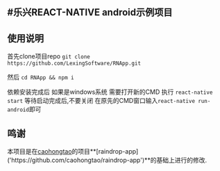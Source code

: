 #乐兴REACT-NATIVE android示例项目
----

## 使用说明

首先clone项目repo `git clone https://github.com/LexingSoftware/RNApp.git`

然后 `cd RNApp && npm i`

依赖安装完成后 如果是windows系统 需要打开新的CMD 执行 `react-native start` 等待启动完成后,不要关闭 在原先的CMD窗口输入`react-native run-android`即可

## 鸣谢

本项目是在[caohongtao]('https://github.com/caohongtao')的项目**[raindrop-app]('https://github.com/caohongtao/raindrop-app')**的基础上进行的修改.
